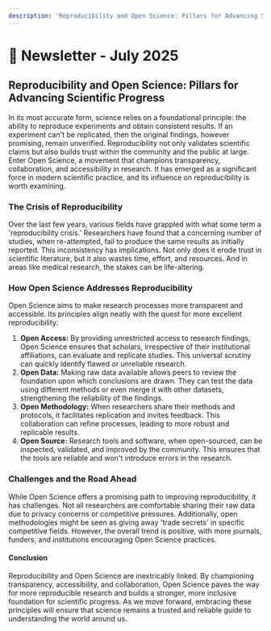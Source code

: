 ```yaml
---
description: 'Reproducibility and Open Science: Pillars for Advancing Scientific Progress'
---
```


# 🔵 Newsletter - July 2025

## **Reproducibility and Open Science: Pillars for Advancing Scientific Progress**

In its most accurate form, science relies on a foundational principle: the ability to reproduce experiments and obtain consistent results. If an experiment can't be replicated, then the original findings, however promising, remain unverified. Reproducibility not only validates scientific claims but also builds trust within the community and the public at large. Enter Open Science, a movement that champions transparency, collaboration, and accessibility in research. It has emerged as a significant force in modern scientific practice, and its influence on reproducibility is worth examining.

### **The Crisis of Reproducibility**

Over the last few years, various fields have grappled with what some term a 'reproducibility crisis.' Researchers have found that a concerning number of studies, when re-attempted, fail to produce the same results as initially reported. This inconsistency has implications. Not only does it erode trust in scientific literature, but it also wastes time, effort, and resources. And in areas like medical research, the stakes can be life-altering.

### **How Open Science Addresses Reproducibility**

Open Science aims to make research processes more transparent and accessible. Its principles align neatly with the quest for more excellent reproducibility:

1. **Open Access:** By providing unrestricted access to research findings, Open Science ensures that scholars, irrespective of their institutional affiliations, can evaluate and replicate studies. This universal scrutiny can quickly identify flawed or unreliable research.
2. **Open Data:** Making raw data available allows peers to review the foundation upon which conclusions are drawn. They can test the data using different methods or even merge it with other datasets, strengthening the reliability of the findings.
3. **Open Methodology:** When researchers share their methods and protocols, it facilitates replication and invites feedback. This collaboration can refine processes, leading to more robust and replicable results.
4. **Open Source:** Research tools and software, when open-sourced, can be inspected, validated, and improved by the community. This ensures that the tools are reliable and won't introduce errors in the research.

### **Challenges and the Road Ahead**

While Open Science offers a promising path to improving reproducibility, it has challenges. Not all researchers are comfortable sharing their raw data due to privacy concerns or competitive pressures. Additionally, open methodologies might be seen as giving away 'trade secrets' in specific competitive fields. However, the overall trend is positive, with more journals, funders, and institutions encouraging Open Science practices.

#### **Conclusion**

Reproducibility and Open Science are inextricably linked. By championing transparency, accessibility, and collaboration, Open Science paves the way for more reproducible research and builds a stronger, more inclusive foundation for scientific progress. As we move forward, embracing these principles will ensure that science remains a trusted and reliable guide to understanding the world around us.
